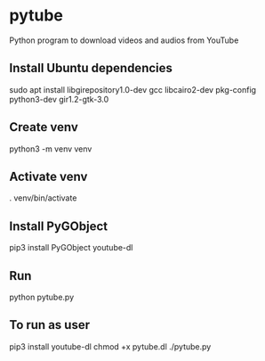 # pytube
Python program to download videos and audios from YouTube

## Install Ubuntu dependencies
sudo apt install libgirepository1.0-dev gcc libcairo2-dev pkg-config python3-dev gir1.2-gtk-3.0

## Create venv
python3 -m venv venv

## Activate venv
. venv/bin/activate

## Install PyGObject
pip3 install PyGObject youtube-dl

## Run
python pytube.py

## To run as user
pip3 install youtube-dl
chmod +x pytube.dl
./pytube.py
